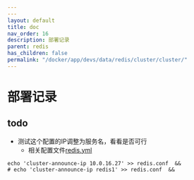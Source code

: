 ```yaml
---
---
layout: default
title: doc
nav_order: 16
description: 部署记录
parent: redis
has_children: false
permalink: "/docker/app/devs/data/redis/cluster/cluster/"
---
```


# 部署记录

## todo

- 测试这个配置的IP调整为服务名，看看是否可行
  - 相关配置文件[redis.yml](./simple/v2/redis.yml)

```shell
echo 'cluster-announce-ip 10.0.16.27' >> redis.conf  &&
# echo 'cluster-announce-ip redis1' >> redis.conf  &&
```
